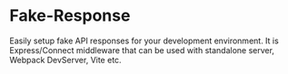 # Fake-Response

Easily setup fake API responses for your development environment. It is Express/Connect middleware that can be used with standalone server, Webpack DevServer, Vite etc.
